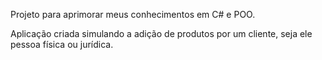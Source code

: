 Projeto para aprimorar meus conhecimentos em C# e POO.

Aplicação criada simulando a adição de produtos por um cliente, seja ele pessoa física ou jurídica.
